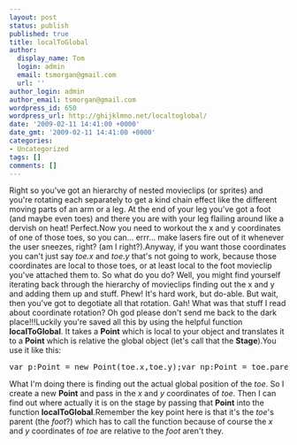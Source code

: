 ```yaml
---
layout: post
status: publish
published: true
title: localToGlobal
author:
  display_name: Tom
  login: admin
  email: tsmorgan@gmail.com
  url: ''
author_login: admin
author_email: tsmorgan@gmail.com
wordpress_id: 650
wordpress_url: http://ghijklmno.net/localtoglobal/
date: '2009-02-11 14:41:00 +0000'
date_gmt: '2009-02-11 14:41:00 +0000'
categories:
- Uncategorized
tags: []
comments: []
---
```

<!-- more -->

<p>Right so you've got an hierarchy of nested movieclips (or sprites) and you're rotating each  separately to get a kind chain effect like the different moving parts of an arm or a leg. At the end of your leg you've got a foot (and maybe even toes) and there you are with your leg flailing around like a dervish on heat! Perfect.Now you need to workout the x and y coordinates of one of those toes, so you can... errr... make lasers fire out of it whenever the user sneezes, right? (am I right?).Anyway, if you want those coordinates you can't just say <span style="font-style: italic;">toe.x</span> and <span style="font-style: italic;">toe.y</span> that's not going to work, because those coordinates are local to those toes, or at least local to the foot movieclip you've attached them to. So what do you do? Well, you might find yourself iterating back through the hierarchy of movieclips finding out the x and y and adding them up and stuff. Phew! It's hard work, but do-able. But wait, then you've got to degotiate all that rotation. Gah! What was that stuff I read about coordinate rotation? Oh god please don't send me back to the dark place!!!Luckily you're saved all this by using the helpful function <span style="font-weight: bold;">localToGlobal</span>. It takes a <span style="font-weight: bold;">Point</span> which is local to your object and translates it to a <span style="font-weight: bold;">Point</span> which is relative the global object (let's call that the <span style="font-weight: bold;">Stage</span>).You use it like this:
<pre class="brush:as3; gutter:false; wrap-lines:false">var p:Point = new Point(toe.x,toe.y);var np:Point = toe.parent.localToGlobal(p);</pre>What I'm doing there is finding out the actual global position of the <span style="font-style: italic;">toe</span>. So I create a new <span style="font-weight: bold;">Point</span> and pass in the <span style="font-style: italic;">x</span> and <span style="font-style: italic;">y</span> coordinates of <span style="font-style: italic;">toe</span>. Then I can find out where actually it is on the stage by  passing that <span style="font-weight: bold;">Point</span> into the function <span style="font-weight: bold;">localToGlobal</span>.Remember the key point here is that it's the <span style="font-style: italic;">toe</span>'s parent (the <span style="font-style: italic;">foot</span>?) which has to call the function because of course the <span style="font-style: italic;">x</span> and <span style="font-style: italic;">y</span> coordinates of <span style="font-style: italic;">toe</span> are relative to the <span style="font-style: italic;">foot</span> aren't they.</p>

